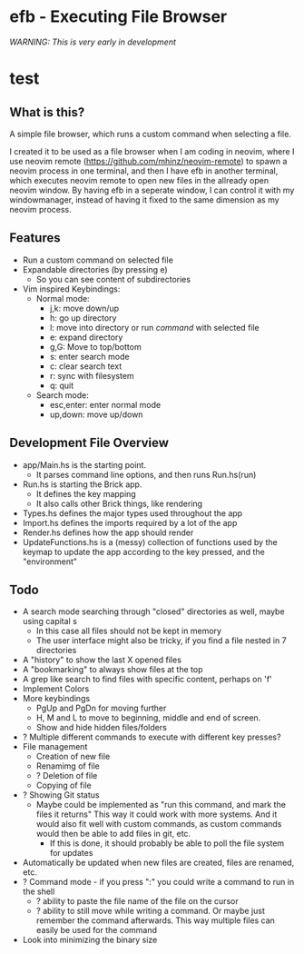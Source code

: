 # efb - Executing File Browser

*WARNING: This is very early in development*

# test

## What is this?

A simple file browser, which runs a custom command when selecting a file.

I created it to be used as a file browser when I am coding in neovim, where I use
neovim remote (https://github.com/mhinz/neovim-remote) to spawn a neovim process 
in one terminal, and then I have efb in another terminal, which executes neovim 
remote to open new files in the allready open neovim window. 
By having efb in a seperate window, I can control it with my windowmanager, instead
of having it fixed to the same dimension as my neovim process.


## Features
- Run a custom command on selected file
- Expandable directories (by pressing e)
  - So you can see content of subdirectories
- Vim inspired Keybindings:
  - Normal mode:
    - j,k: move down/up
    - h: go up directory
    - l: move into directory or run *command* with selected file
    - e: expand directory
    - g,G: Move to top/bottom
    - s: enter search mode
    - c: clear search text
    - r: sync with filesystem
    - q: quit
  - Search mode:
    - esc,enter: enter normal mode
    - up,down: move up/down

## Development File Overview
- app/Main.hs is the starting point.
  - It parses command line options, and then runs Run.hs(run)
- Run.hs is starting the Brick app.
  - It defines the key mapping
  - It also calls other Brick things, like rendering
- Types.hs defines the major types used throughout the app
- Import.hs defines the imports required by a lot of the app
- Render.hs defines how the app should render
- UpdateFunctions.hs is a (messy) collection of functions used 
  by the keymap to update the app according to the key pressed, 
  and the "environment"

## Todo 
- A search mode searching through "closed" directories as well, maybe using capital s
  - In this case all files should not be kept in memory
  - The user interface might also be tricky, if you find a file nested in 7 directories
- A "history" to show the last X opened files
- A "bookmarking" to always show files at the top
- A grep like search to find files with specific content, perhaps on 'f'
- Implement Colors
- More keybindings
  - PgUp and PgDn for moving further
  - H, M and L to move to beginning, middle and end of screen.
  - Show and hide hidden files/folders
- ? Multiple different commands to execute with different key presses?
- File management
  - Creation of new file
  - Renamimg of file
  - ? Deletion of file
  - Copying of file
- ? Showing Git status
  - Maybe could be implemented as "run this command, and mark the files it returns"
    This way it could work with more systems. And it would also fit well with custom
    commands, as custom commands would then be able to add files in git, etc.
    - If this is done, it should probably be able to poll the file system for updates
- Automatically be updated when new files are created, files are renamed, etc.
- ? Command mode - if you press ":" you could write a command to run in the shell
  - ? ability to paste the file name of the file on the cursor
  - ? ability to still move while writing a command. Or maybe just remember the command afterwards.
      This way multiple files can easily be used for the command
- Look into minimizing the binary size
